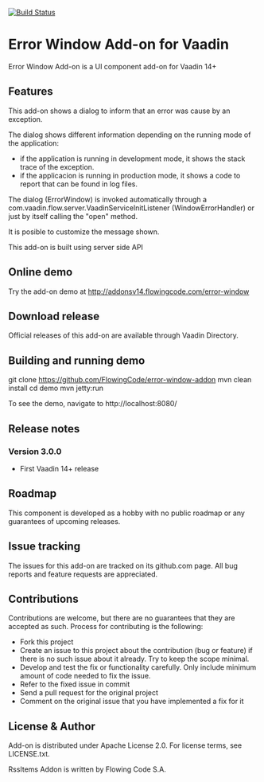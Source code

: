 [![Build Status](https://jenkins.flowingcode.com/job/ErrorWindow-addon/badge/icon)](https://jenkins.flowingcode.com/job/ErrorWindow-addon)

# Error Window Add-on for Vaadin

Error Window Add-on is a UI component add-on for Vaadin 14+

## Features

This add-on shows a dialog to inform that an error was cause by an exception.

The dialog shows different information depending on the running mode of the application:

- if the application is running in development mode, it shows the stack trace of the exception.
- if the applicacion is running in production mode, it shows a code to report that can be found in log files.

The dialog (ErrorWindow) is invoked automatically through a com.vaadin.flow.server.VaadinServiceInitListener (WindowErrorHandler) or just by itself calling the "open" method.

It is posible to customize the message shown. 

This add-on is built using server side API

## Online demo

Try the add-on demo at http://addonsv14.flowingcode.com/error-window

## Download release

Official releases of this add-on are available through Vaadin Directory. 

## Building and running demo

git clone https://github.com/FlowingCode/error-window-addon
mvn clean install
cd demo
mvn jetty:run

To see the demo, navigate to http://localhost:8080/

## Release notes

### Version 3.0.0
- First Vaadin 14+ release

## Roadmap

This component is developed as a hobby with no public roadmap or any guarantees of upcoming releases. 

## Issue tracking

The issues for this add-on are tracked on its github.com page. All bug reports and feature requests are appreciated. 

## Contributions

Contributions are welcome, but there are no guarantees that they are accepted as such. Process for contributing is the following:

- Fork this project
- Create an issue to this project about the contribution (bug or feature) if there is no such issue about it already. Try to keep the scope minimal.
- Develop and test the fix or functionality carefully. Only include minimum amount of code needed to fix the issue.
- Refer to the fixed issue in commit
- Send a pull request for the original project
- Comment on the original issue that you have implemented a fix for it

## License & Author

Add-on is distributed under Apache License 2.0. For license terms, see LICENSE.txt.

RssItems Addon is written by Flowing Code S.A.



